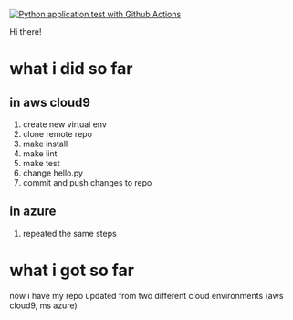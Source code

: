 [![Python application test with Github Actions](https://github.com/okcodebase/cc_coursera/actions/workflows/main.yml/badge.svg)](https://github.com/okcodebase/cc_coursera/actions/workflows/main.yml)

Hi there! 

# what i did so far
## in aws cloud9
<ol>
         <li>create new virtual env</li>
         <li>clone remote repo</li>
         <li>make install</li>
         <li>make lint</li>
         <li>make test</li>
         <li>change hello.py</li>
         <li>commit and push changes to repo</li>
</ol>

## in azure
<ol>
         <li>repeated the same steps</li>
</ol>

# what i got so far
now i have my repo updated from two different cloud environments (aws cloud9, ms azure)  
